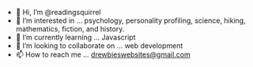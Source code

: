 - 👋 Hi, I’m @readingsquirrel
- 👀 I’m interested in ... psychology, personality profiling, science, hiking, mathematics, fiction, and history.
- 🌱 I’m currently learning ... Javascript
- 💞️ I’m looking to collaborate on ... web development
- 📫 How to reach me ... drewbieswebsites@gmail.com

<!---
readingsquirrel/readingsquirrel is a ✨ special ✨ repository because its `README.md` (this file) appears on your GitHub profile.
You can click the Preview link to take a look at your changes.
--->
